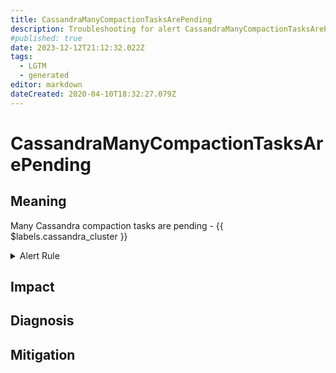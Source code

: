 ```yaml
---
title: CassandraManyCompactionTasksArePending
description: Troubleshooting for alert CassandraManyCompactionTasksArePending
#published: true
date: 2023-12-12T21:12:32.022Z
tags: 
  - LGTM
  - generated
editor: markdown
dateCreated: 2020-04-10T18:32:27.079Z
---
```


# CassandraManyCompactionTasksArePending

## Meaning
[//]: # "Short paragraph that explains what the alert means"
Many Cassandra compaction tasks are pending - {{ $labels.cassandra_cluster }}

<details>
  <summary>Alert Rule</summary>

{{% rule "cassandra/instaclustr-cassandra-exporter.yml" "CassandraManyCompactionTasksArePending" %}}

<!-- Rule when generated

```yaml
alert: CassandraManyCompactionTasksArePending
expr: cassandra_table_estimated_pending_compactions > 100
for: 0m
labels:
    severity: warning
annotations:
    summary: Cassandra many compaction tasks are pending (instance {{ $labels.instance }})
    description: |-
        Many Cassandra compaction tasks are pending - {{ $labels.cassandra_cluster }}
          VALUE = {{ $value }}
          LABELS = {{ $labels }}
    runbook: https://github.com/srerun/prometheus-alerts/blob/main/content/runbooks/instaclustr-cassandra-exporter/CassandraManyCompactionTasksArePending.md

```

-->

</details>


## Impact
[//]: # "What could / will happen if the alert is not addressed"



## Diagnosis
[//]: # "Steps to take to identify the cause of the problem"



## Mitigation
[//]: # "The steps necessary to resolve the alert"
